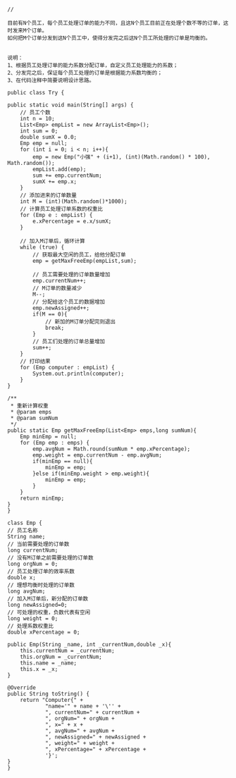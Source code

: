     //

    目前有N个员工，每个员工处理订单的能力不同，且这N个员工目前正在处理个数不等的订单，这时发来M个订单。
    如何把M个订单分发到这N个员工中，使得分发完之后这N个员工所处理的订单是均衡的。


    说明：
    1、根据员工处理订单的能力系数分配订单，自定义员工处理能力的系数；
    2、分发完之后，保证每个员工处理的订单是根据能力系数均衡的；
    3、在代码注释中简要说明设计思路。
    
    public class Try {
	
    public static void main(String[] args) {
        // 员工个数
        int n = 10;
        List<Emp> empList = new ArrayList<Emp>();
        int sum = 0;
        double sumX = 0.0;
        Emp emp = null;
        for (int i = 0; i < n; i++){
            emp = new Emp("小强" + (i+1), (int)(Math.random() * 100), Math.random());
            empList.add(emp);
            sum += emp.currentNum;
            sumX += emp.x;
        }
        // 添加进来的订单数量
        int M = (int)(Math.random()*1000);
        // 计算员工处理订单系数的权重比
        for (Emp e : empList) {
            e.xPercentage = e.x/sumX;
        }

        // 加入M订单后，循环计算
        while (true) {
            // 获取最大空闲的员工，给他分配订单
            emp = getMaxFreeEmp(empList,sum);

            // 员工需要处理的订单数量增加
            emp.currentNum++;
            // M订单的数量减少
            M--;
            // 分配给这个员工的数据增加
            emp.newAssigned++;
            if(M == 0){
                // 新加的M订单分配完则退出
                break;
            }
            // 员工们处理的订单总量增加
            sum++;
        }
        // 打印结果
        for (Emp computer : empList) {
            System.out.println(computer);
        }
    }

    /**
     * 重新计算权重
     * @param emps
     * @param sumNum
     */
    public static Emp getMaxFreeEmp(List<Emp> emps,long sumNum){
        Emp minEmp = null;
        for (Emp emp : emps) {
            emp.avgNum = Math.round(sumNum * emp.xPercentage);
            emp.weight = emp.currentNum - emp.avgNum;
            if(minEmp == null){
                minEmp = emp;
            }else if(minEmp.weight > emp.weight){
                minEmp = emp;
            }
        }
        return minEmp;
    }
    }

    class Emp {
    // 员工名称
    String name;
    // 当前需要处理的订单数
    long currentNum;
    // 没有M订单之前需要处理的订单数
    long orgNum = 0;
    // 员工处理订单的效率系数
    double x;
    // 理想均衡时处理的订单数
    long avgNum;
    // 加入M订单后，新分配的订单数
    long newAssigned=0;
    // 可处理的权重，负数代表有空闲
    long weight = 0;
    // 处理系数权重比
    double xPercentage = 0;

    public Emp(String _name, int _currentNum,double _x){
        this.currentNum = _currentNum;
        this.orgNum = _currentNum;
        this.name = _name;
        this.x = _x;
    }

    @Override
    public String toString() {
        return "Computer{" +
                "name='" + name + '\'' +
                ", currentNum=" + currentNum +
                ", orgNum=" + orgNum +
                ", x=" + x +
                ", avgNum=" + avgNum +
                ", newAssigned=" + newAssigned +
                ", weight=" + weight +
                ", xPercentage=" + xPercentage +
                '}';
    }
    }

